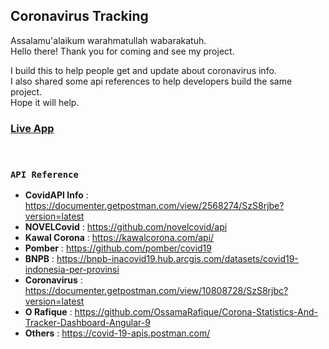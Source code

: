 ## Coronavirus Tracking

Assalamu'alaikum warahmatullah wabarakatuh. <br>
Hello there! Thank you for coming and see my project.

I build this to help people get and update about coronavirus info. <br>
I also shared some api references to help developers build the same project. <br>
Hope it will help. <br>

### [Live App](https://indocovid.netlify.com/)
<br>

### `API Reference`
- **CovidAPI Info** : https://documenter.getpostman.com/view/2568274/SzS8rjbe?version=latest
- **NOVELCovid** : https://github.com/novelcovid/api
- **Kawal Corona** : https://kawalcorona.com/api/
- **Pomber** : https://github.com/pomber/covid19
- **BNPB** : https://bnpb-inacovid19.hub.arcgis.com/datasets/covid19-indonesia-per-provinsi
- **Coronavirus** : https://documenter.getpostman.com/view/10808728/SzS8rjbc?version=latest
- **O Rafique** : https://github.com/OssamaRafique/Corona-Statistics-And-Tracker-Dashboard-Angular-9
- **Others** : https://covid-19-apis.postman.com/